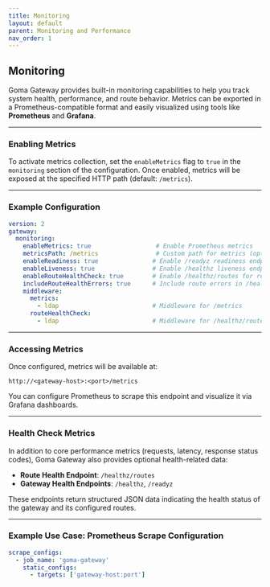 ```yaml
---
title: Monitoring
layout: default
parent: Monitoring and Performance
nav_order: 1
---
```



## Monitoring

Goma Gateway provides built-in monitoring capabilities to help you track system health, performance, and route behavior. Metrics can be exported in a Prometheus-compatible format and easily visualized using tools like **Prometheus** and **Grafana**.

---

### Enabling Metrics

To activate metrics collection, set the `enableMetrics` flag to `true` in the `monitoring` section of the configuration. Once enabled, metrics will be exposed at the specified HTTP path (default: `/metrics`).

---

### Example Configuration

```yaml
version: 2
gateway:
  monitoring:
    enableMetrics: true                  # Enable Prometheus metrics
    metricsPath: /metrics                # Custom path for metrics (optional)
    enableReadiness: true               # Enable /readyz readiness endpoint
    enableLiveness: true                # Enable /healthz liveness endpoint
    enableRouteHealthCheck: true        # Enable /healthz/routes for route-level checks
    includeRouteHealthErrors: true      # Include route errors in /healthz/routes
    middleware:
      metrics:
        - ldap                          # Middleware for /metrics
      routeHealthCheck:
        - ldap                          # Middleware for /healthz/routes
```

---

### Accessing Metrics

Once configured, metrics will be available at:

```
http://<gateway-host>:<port>/metrics
```

You can configure Prometheus to scrape this endpoint and visualize it via Grafana dashboards.

---

### Health Check Metrics

In addition to core performance metrics (requests, latency, response status codes), Goma Gateway also provides optional health-related data:

* **Route Health Endpoint**: `/healthz/routes`
* **Gateway Health Endpoints**: `/healthz`, `/readyz`

These endpoints return structured JSON data indicating the health status of the gateway and its configured routes.

---

### Example Use Case: Prometheus Scrape Configuration

```yaml
scrape_configs:
  - job_name: 'goma-gateway'
    static_configs:
      - targets: ['gateway-host:port']
```

